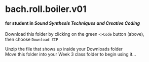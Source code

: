 # bach.roll.boiler.v01  
#### for student in _Sound Synthesis Techniques and Creative Coding_   

Download this folder by clicking on the green `<>Code` button (above),   
then choose `Download ZIP`   

Unzip the file that shows up inside your Downloads folder   
Move this folder into your Week 3 class folder to begin using it...  
